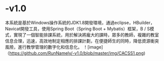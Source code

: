 # -v1.0
本系統是基於Windows操作系統的JDK1.8開發環境，通過eclipse，HBuilder，Navicat開發工具，使用Spring Boot（Spring Boot + Mybatis）框架，B / S模式，實現了一個智能排課系統，用於解決將龐大的課時，眾多的教師，複雜的教室信息合理，迅速，高效地制定相應的排課計劃，在便捷師生的同時，降低資源衝突風險，進行教學管理的數字化和信息化。
！[image]（https://github.com/RunNamely/-v1.0/blob/master/img/CACSS1.png)
